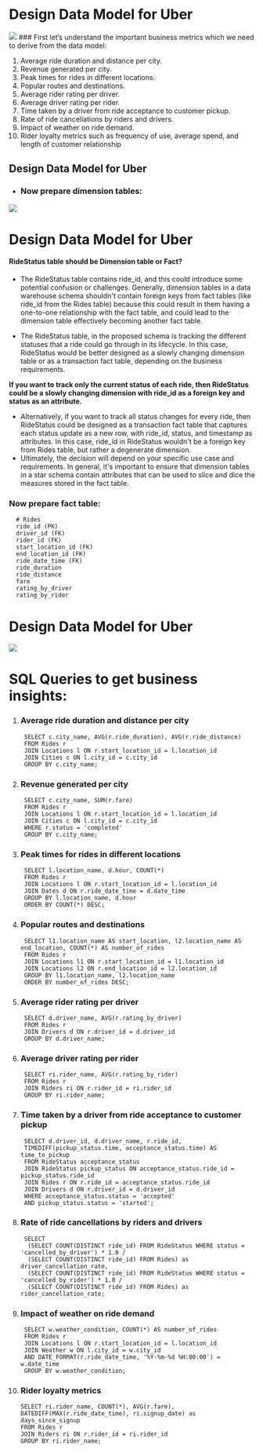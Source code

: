 # Design Data Model for Uber
<img src='https://github.com/Kamaljit12/Data-Warehousing/blob/main/png/uber.jpg'>
### First let’s understand the important business metrics which we need to derive from the data model:

1. Average ride duration and distance per city.
2. Revenue generated per city.
3. Peak times for rides in different locations.
4. Popular routes and destinations.
5. Average rider rating per driver.
6. Average driver rating per rider.
7. Time taken by a driver from ride acceptance to customer pickup.
8. Rate of ride cancellations by riders and drivers.
9. Impact of weather on ride demand.
10. Rider loyalty metrics such as frequency of use, average spend, and length of customer relationship

## Design Data Model for Uber
- ### Now prepare dimension tables:

<img src='https://github.com/Kamaljit12/Data-Warehousing/blob/main/png/uber_data_model.jpg'>

# Design Data Model for Uber
#### RideStatus table should be Dimension table or Fact?
- The RideStatus table contains ride_id, and this could introduce some potential confusion or challenges. 
Generally, dimension tables in a data warehouse schema shouldn't contain foreign keys from fact tables (like 
ride_id from the Rides table) because this could result in them having a one-to-one relationship with the fact table, 
and could lead to the dimension table effectively becoming another fact table.

- The RideStatus table, in the proposed schema is tracking the different statuses that a ride could go through in its 
lifecycle. In this case, RideStatus would be better designed as a slowly changing dimension table or as a 
transaction fact table, depending on the business requirements.

<b>If you want to track only the current status of each ride, then RideStatus could be a slowly changing 
dimension with ride_id as a foreign key and status as an attribute.</b>

- Alternatively, if you want to track all status changes for every ride, then RideStatus could be designed as a 
transaction fact table that captures each status update as a new row, with ride_id, status, and timestamp as 
attributes. In this case, ride_id in RideStatus wouldn't be a foreign key from Rides table, but rather a degenerate 
dimension.
- Ultimately, the decision will depend on your specific use case and requirements. In general, it's important to ensure 
that dimension tables in a star schema contain attributes that can be used to slice and dice the measures stored in 
the fact table.

### Now prepare fact table:

      # Rides
      ride_id (PK)
      driver_id (FK)
      rider_id (FK)
      start_location_id (FK)
      end_location_id (FK)
      ride_date_time (FK)
      ride_duration
      ride_distance
      fare
      rating_by_driver
      rating_by_rider
# Design Data Model for Uber

<img src = 'https://github.com/Kamaljit12/Data-Warehousing/blob/main/png/uber_model_1.jpg'>

# SQL Queries to get business insights:
1. ### Average ride duration and distance per city
   
        SELECT c.city_name, AVG(r.ride_duration), AVG(r.ride_distance)
        FROM Rides r
        JOIN Locations l ON r.start_location_id = l.location_id
        JOIN Cities c ON l.city_id = c.city_id
        GROUP BY c.city_name;
   
2. ### Revenue generated per city
   
        SELECT c.city_name, SUM(r.fare)
        FROM Rides r
        JOIN Locations l ON r.start_location_id = l.location_id
        JOIN Cities c ON l.city_id = c.city_id
        WHERE r.status = 'completed'
        GROUP BY c.city_name;
   
3. ### Peak times for rides in different locations
   
        SELECT l.location_name, d.hour, COUNT(*)
        FROM Rides r
        JOIN Locations l ON r.start_location_id = l.location_id
        JOIN Dates d ON r.ride_date_time = d.date_time
        GROUP BY l.location_name, d.hour
        ORDER BY COUNT(*) DESC;
        
4. ### Popular routes and destinations
   
        SELECT l1.location_name AS start_location, l2.location_name AS end_location, COUNT(*) AS number_of_rides
        FROM Rides r
        JOIN Locations l1 ON r.start_location_id = l1.location_id
        JOIN Locations l2 ON r.end_location_id = l2.location_id
        GROUP BY l1.location_name, l2.location_name
        ORDER BY number_of_rides DESC;
   
5. ### Average rider rating per driver
   
        SELECT d.driver_name, AVG(r.rating_by_driver)
        FROM Rides r
        JOIN Drivers d ON r.driver_id = d.driver_id
        GROUP BY d.driver_name;
   
6. ### Average driver rating per rider
    
        SELECT ri.rider_name, AVG(r.rating_by_rider)
        FROM Rides r
        JOIN Riders ri ON r.rider_id = ri.rider_id
        GROUP BY ri.rider_name;

7. ### Time taken by a driver from ride acceptance to customer pickup
     
        SELECT d.driver_id, d.driver_name, r.ride_id, 
        TIMEDIFF(pickup_status.time, acceptance_status.time) AS time_to_pickup
        FROM RideStatus acceptance_status 
        JOIN RideStatus pickup_status ON acceptance_status.ride_id = pickup_status.ride_id
        JOIN Rides r ON r.ride_id = acceptance_status.ride_id
        JOIN Drivers d ON r.driver_id = d.driver_id
        WHERE acceptance_status.status = 'accepted' 
        AND pickup_status.status = 'started';
    
8. ### Rate of ride cancellations by riders and drivers
    
        SELECT 
         (SELECT COUNT(DISTINCT ride_id) FROM RideStatus WHERE status = 'cancelled_by_driver') * 1.0 / 
         (SELECT COUNT(DISTINCT ride_id) FROM Rides) as driver_cancellation_rate,
         (SELECT COUNT(DISTINCT ride_id) FROM RideStatus WHERE status = 'cancelled_by_rider') * 1.0 / 
         (SELECT COUNT(DISTINCT ride_id) FROM Rides) as rider_cancellation_rate;

9. ### Impact of weather on ride demand
    
        SELECT w.weather_condition, COUNT(*) AS number_of_rides
        FROM Rides r
        JOIN Locations l ON r.start_location_id = l.location_id
        JOIN Weather w ON l.city_id = w.city_id
        AND DATE_FORMAT(r.ride_date_time, '%Y-%m-%d %H:00:00') = w.date_time
        GROUP BY w.weather_condition;

10. ### Rider loyalty metrics
     
        SELECT ri.rider_name, COUNT(*), AVG(r.fare), DATEDIFF(MAX(r.ride_date_time), ri.signup_date) as days_since_signup
        FROM Rides r
        JOIN Riders ri ON r.rider_id = ri.rider_id
        GROUP BY ri.rider_name;


